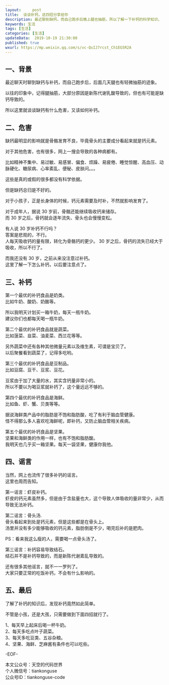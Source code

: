 ```yaml
---   
layout:     post  
title:  谈谈补钙，这四招分享给你  
description: 最近聊到缺钙，而自己跑步后晚上腿也抽筋，所以了解一下补钙的科学知识。  
keywords: 生活  
tags: [生活]    
categories: [生活]  
updateData:  2019-10-19 21:30:00  
published: true  
wxurl: https://mp.weixin.qq.com/s/vc-QsIJ7rcst_Ch1EG5R2A  
---  
```



## 一、背景  


最近聊天时聊到缺钙与补钙，而自己跑步后，后面几天腿也有轻微抽筋的迹象。  


以往的印象中，记得腿抽筋，大部分原因是新陈代谢乳酸导致的，但也有可能是缺钙导致的。  


所以这里就谈谈缺钙有什么危害，又该如何补钙。  


## 二、危害  


缺钙最明显的影响就是骨骼发育不良，毕竟骨头的主要成分看起来就是钙元素。  


对于其他危害，也有很多，网上一搜会导致的各种病都有。  


比如精神不集中、易过敏、易感冒、偏食、烦躁、易疲倦、睡觉惊醒、高血压、动脉硬化、糖尿病、心率紊乱、便秘、皮肤问。。。  


这些是真的或假的很多都没有科学依据。  


但是缺钙总归是不好的。  


对于小孩子，正是长身体的时候，钙元素需要及时补，不然就影响发育了。  


对于成年人，据说 30 岁前，骨骼还能继续吸收钙来储存。  
而 30 岁之后，骨钙就会逐年流失、骨头也会慢慢变松。  


有人说 30 岁补钙不行吗？  
答案是悲观的，不行。  
人每天吸收钙的量有限，转化为骨骼钙的更少。 
30 岁之后，骨钙的流失已经大于吸收，所以不行了。  


而我还没有 30 岁，之前从来没注意过补钙。  
这里了解一下怎么补钙，以后要注意点了。  


## 三、补钙  


第一个最优的补钙食品是奶类。  
比如牛奶、酸奶、奶酪等。  


所以我明天计划买一箱牛奶，每天一瓶牛奶。  
建议你们也都每天喝一瓶牛奶。  


第二个最优的补钙食品就是蔬菜。  
比如菠菜、韭菜、油麦菜、西兰花等等。  


另外蔬菜中还有各种其他微量元素以及维生素，可谓是宝贝了。  
以后聚餐看到蔬菜了，记得多吃哟。  


第三个最优的补钙食品是豆制品。  
比如豆腐、豆干、豆浆、豆花。  


豆浆由于加了大量的水，其实含钙量非常小的。  
所以不要以为喝豆浆就补钙了，这个量远远不够的。  


第四个最优的补钙食品是海鲜。  
比如鱼、虾、蟹、贝类等等。  


据说海鲜类产品中的脂肪是不饱和脂肪酸，吃了有利于脑血管健康。  
怪不得那么多人喜欢吃海鲜呢，即补钙，又防止脑血管相关疾病。  


第五个最优的补钙食品是坚果。  
坚果和海鲜类的作用一样，也有不饱和脂肪酸。  
我明天也几乎买一箱坚果。每天一袋坚果，健康你我他。  


## 四、谣言  


当然，网上也流传了很多补钙的谣言。  
这里也周而告知。  


第一谣言：虾皮补钙。  
虾皮的钙元素虽然多，但是由于含盐量也大，这个导致人体吸收的量非常少，从而导致无法补钙。  


第二谣言：骨头汤.  
骨头看起来到处是钙元素，但是这些都是在骨头上。  
汤里并没有多少能够吸收的钙元素，脂肪倒是不少，喝完后补的是肥肉。  


PS：看来我这么瘦的人，需要喝一点骨头汤了。  


第三谣言：补钙容易导致结石。  
结石并不是补钙导致的，而是新陈代谢紊乱导致的。  


还有很多其他谣言，就不一一罗列了。  
大家只要正常的吃饭补钙，不会有什么影响的。  


## 五、最后  


了解了补钙的知识后，发现补钙竟然如此简单。  


不管是小孩，还是大孩，只需要做到下面四招就行了。  


1、每天早上起床后喝一杯牛奶。  
2、每天多吃点叶子蔬菜。  
3、每天多吃豆类、五谷杂粮。  
4、坚果、海鲜、芝麻酱有条件也可以吃些。  




-EOF-  


本文公众号：天空的代码世界  
个人微信号：tiankonguse  
公众号ID：tiankonguse-code  
  

